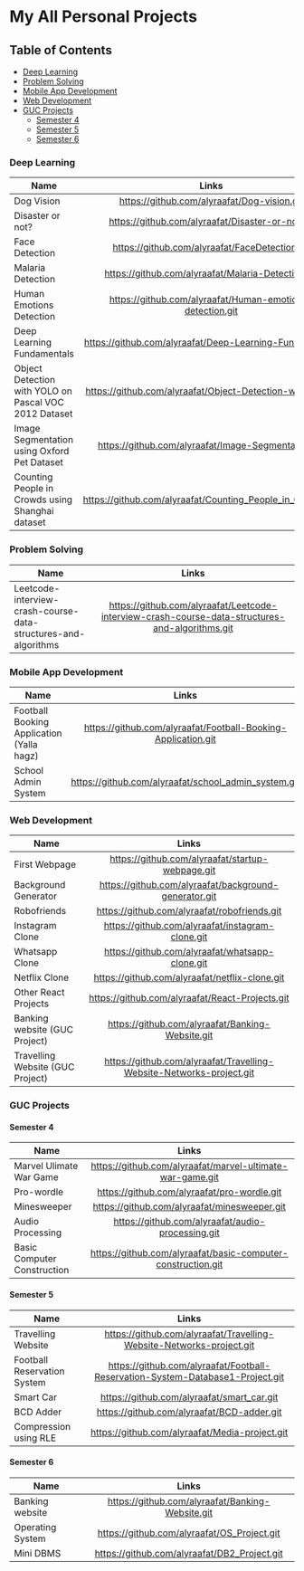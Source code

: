 # My All Personal Projects
## Table of Contents

- [Deep Learning](#deep-learning)
- [Problem Solving](#problem-solving)
- [Mobile App Development](#mobile-app-development)
- [Web Development](#web-development)
- [GUC Projects](#guc-projects)
  - [Semester 4](#semester-4)
  - [Semester 5](#semester-5)
  - [Semester 6](#semester-6)
### Deep Learning

| Name        | Links           | 
| ------------- |:-------------:| 
| Dog Vision      | https://github.com/alyraafat/Dog-vision.git | 
| Disaster or not?      | https://github.com/alyraafat/Disaster-or-not.git     |   
| Face Detection | https://github.com/alyraafat/FaceDetection.git      |  
| Malaria Detection | https://github.com/alyraafat/Malaria-Detection.git    |  
| Human Emotions Detection | https://github.com/alyraafat/Human-emotions-detection.git |
| Deep Learning Fundamentals | https://github.com/alyraafat/Deep-Learning-Fundamentals |
| Object Detection with YOLO on Pascal VOC 2012 Dataset| https://github.com/alyraafat/Object-Detection-with-YOLO |
| Image Segmentation using Oxford Pet Dataset | https://github.com/alyraafat/Image-Segmentation.git |
| Counting People in Crowds using Shanghai dataset| https://github.com/alyraafat/Counting_People_in_Crowds.git |

### Problem Solving

| Name        | Links           | 
| ------------- |:-------------:| 
| Leetcode-interview-crash-course-data-structures-and-algorithms      | https://github.com/alyraafat/Leetcode-interview-crash-course-data-structures-and-algorithms.git | 

### Mobile App Development

| Name        | Links           | 
| ------------- |:-------------:| 
| Football Booking Application (Yalla hagz)  | https://github.com/alyraafat/Football-Booking-Application.git | 
| School Admin System      | https://github.com/alyraafat/school_admin_system.git    | 
 
 
 ### Web Development
 
| Name        | Links           | 
| ------------- |:-------------:| 
| First Webpage     | https://github.com/alyraafat/startup-webpage.git | 
| Background Generator     | https://github.com/alyraafat/background-generator.git    | 
| Robofriends     | https://github.com/alyraafat/robofriends.git | 
| Instagram Clone     | https://github.com/alyraafat/instagram-clone.git   | 
| Whatsapp Clone     | https://github.com/alyraafat/whatsapp-clone.git   |
| Netflix Clone     | https://github.com/alyraafat/netflix-clone.git   |
| Other React Projects     | https://github.com/alyraafat/React-Projects.git   |
| Banking website (GUC Project)   | https://github.com/alyraafat/Banking-Website.git | 
| Travelling Website (GUC Project) | https://github.com/alyraafat/Travelling-Website-Networks-project.git |

### GUC Projects
#### Semester 4

| Name        | Links           | 
| ------------- |:-------------:| 
| Marvel Ulimate War Game     | https://github.com/alyraafat/marvel-ultimate-war-game.git | 
| Pro-wordle     | https://github.com/alyraafat/pro-wordle.git    | 
| Minesweeper     | https://github.com/alyraafat/minesweeper.git | 
| Audio Processing     | https://github.com/alyraafat/audio-processing.git   | 
| Basic Computer Construction     | https://github.com/alyraafat/basic-computer-construction.git   |

#### Semester 5

| Name        | Links           | 
| ------------- |:-------------:| 
| Travelling Website     | https://github.com/alyraafat/Travelling-Website-Networks-project.git | 
| Football Reservation System     | https://github.com/alyraafat/Football-Reservation-System-Database1-Project.git  | 
| Smart Car     | https://github.com/alyraafat/smart_car.git | 
| BCD Adder    | https://github.com/alyraafat/BCD-adder.git   | 
| Compression using RLE     | https://github.com/alyraafat/Media-project.git   |

#### Semester 6

| Name        | Links           | 
| ------------- |:-------------:| 
| Banking website    | https://github.com/alyraafat/Banking-Website.git | 
| Operating System     | https://github.com/alyraafat/OS_Project.git   | 
| Mini DBMS     | https://github.com/alyraafat/DB2_Project.git | 
